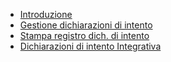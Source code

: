 - [Introduzione](Sorgenti/DOC_OPE/TA/B£AMO/BRDINT05)
- [Gestione dichiarazioni di intento](Sorgenti/OJ/PGM/BRIN01)
- [Stampa registro dich. di intento](Sorgenti/OJ/PGM/BRIN02)
- [Dichiarazioni di intento Integrativa](Sorgenti/OJ/PGM/BRIN06)
